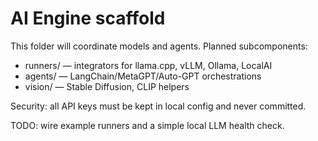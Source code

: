 # AI Engine scaffold

This folder will coordinate models and agents. Planned subcomponents:
- runners/ — integrators for llama.cpp, vLLM, Ollama, LocalAI
- agents/ — LangChain/MetaGPT/Auto-GPT orchestrations
- vision/ — Stable Diffusion, CLIP helpers

Security: all API keys must be kept in local config and never committed.

TODO: wire example runners and a simple local LLM health check.
